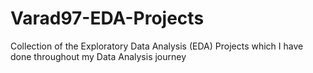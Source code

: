 # Varad97-EDA-Projects
Collection of the Exploratory Data Analysis (EDA) Projects which I have done throughout my Data Analysis journey

